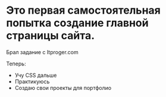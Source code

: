 # Это первая самостоятельная попытка создание главной страницы сайта.
 Брал задание с Itproger.com
 
 Теперь:
 - Учу CSS дальше
 - Практикуюсь
 - Создаю свои проекты для портфолио 
